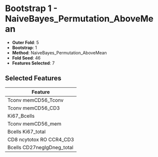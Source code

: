 # Bootstrap 1 - NaiveBayes_Permutation_AboveMean

- **Outer Fold**: 5
- **Bootstrap**: 1
- **Method**: NaiveBayes_Permutation_AboveMean
- **Fold Seed**: 46
- **Features Selected**: 7

## Selected Features

| Feature |
|---------|
| Tconv memCD56_Tconv |
| Tconv memCD56_CD3 |
| Ki67_Bcells |
| Tconv memCD56_mem |
| Bcells Ki67_total |
| CD8 ncytotox RO CCR4_CD3 |
| Bcells CD27negIgDneg_total |

